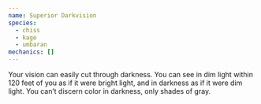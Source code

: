 ```yaml
---
name: Superior Darkvision
species:
  - chiss
  - kage
  - umbaran
mechanics: []
---
```

Your vision can easily cut through darkness. You can see in dim light within 120 feet of you as if it were bright light, and in darkness as if it were dim light. You can’t discern color in darkness, only shades of gray.
